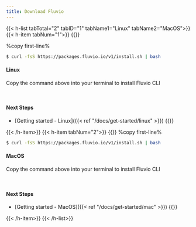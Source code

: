 ```yaml
---
title: Download Fluvio
---
```


{{< h-list tabTotal="2" tabID="1" tabName1="Linux" tabName2="MacOS">}}
{{< h-item tabNum="1">}}
{{<download-card>}}

%copy first-line%

```bash
$ curl -fsS https://packages.fluvio.io/v1/install.sh | bash
```

#### Linux

Copy the command above into your terminal to install Fluvio CLI

</br>


#### Next Steps
* [Getting started - Linux]({{< ref "/docs/get-started/linux" >}})
{{</download-card>}}

{{< /h-item>}}
{{< h-item tabNum="2">}}
{{<download-card>}}
%copy first-line%
```bash
$ curl -fsS https://packages.fluvio.io/v1/install.sh | bash
```
#### MacOS
Copy the command above into your terminal to install Fluvio CLI

</br>

#### Next Steps
* [Getting started - MacOS]({{< ref "/docs/get-started/mac" >}})
{{</download-card>}}


{{< /h-item>}}
{{< /h-list>}}